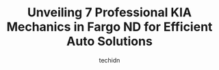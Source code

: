 ---
layout: ampstory
image: https://images.unsplash.com/photo-1530675706010-bc677ce30ab6?ixlib=rb-4.0.3&ixid=MnwxMjA3fDB8MHxwaG90by1wYWdlfHx8fGVufDB8fHx8&auto=format&fit=crop&w=640&h=853&q=80
author: techidn
featured: false
description: When it comes to maintaining and repairing your vehicle in Fargo ND, USA, you deserve nothing but the best. Thats why the 7 best KIA Mechanic in the area are here to offer their expertise, 
title: Unveiling 7 Professional KIA Mechanics in Fargo ND for Efficient Auto Solutions
cover:
   title: Unveiling 7 Professional KIA Mechanics in Fargo ND for Efficient Auto Solutions
   subtitle: Rickpate
   background: https://images.unsplash.com/photo-1530675706010-bc677ce30ab6?ixlib=rb-4.0.3&ixid=MnwxMjA3fDB8MHxwaG90by1wYWdlfHx8fGVufDB8fHx8&auto=format&fit=crop&w=640&h=853&q=80

pages: 
 - layout: thirds
   top: <h1>#1 Certified Auto Repair</h1>
   bottom: "<p>Amazing service! I went there a few months ago sometimes last year in 2022. Everything was explained to me perfectly for me to understand. I love the customer service the</p>"
   background: https://www.knot35.com/toplist/wp-content/uploads/2023/06/best-kia-mechanic-1-in-fargo-nd-1685837578.jpeg
   backgroundblur: true
 - layout: thirds
   top: <h1>#2 Quality Auto Body</h1>
   bottom: "<p>404 25th St S, Fargo, ND 58103, United States</p>"
   background: https://www.knot35.com/toplist/wp-content/uploads/2023/06/best-kia-mechanic-2-in-fargo-nd-1685837578.jpeg
   cta:
      link: https://www.knot35.com/toplist/unveiling-7-professional-kia-mechanics-in-fargo-nd-for-efficient-auto-solutions/
      text: Unveiling 7 Professional KIA Mechanics in Fargo ND for Efficient Auto Solutions
 - layout: thirds
   top: <h1>#3 Auto Doctors, LLC, West Fargo</h1>
   bottom: "<p>415 Christianson Dr W, West Fargo, ND 58078, United States</p>"
   background: https://www.knot35.com/toplist/wp-content/uploads/2023/06/best-kia-mechanic-3-in-fargo-nd-1685837579.jpeg
   cta:
      link: https://www.knot35.com/toplist/unveiling-7-professional-kia-mechanics-in-fargo-nd-for-efficient-auto-solutions/
      text: Unveiling 7 Professional KIA Mechanics in Fargo ND for Efficient Auto Solutions
 - layout: thirds
   top: <h1>#4 Corwin Chrysler Dodge Jeep Ram Service</h1>
   bottom: "<p>301 38th St S, Fargo, ND 58103, United States</p>"
   background: https://images.unsplash.com/photo-1599422314077-f4dfdaa4cd09?ixlib=rb-4.0.3&ixid=MnwxMjA3fDB8MHxwaG90by1wYWdlfHx8fGVufDB8fHx8&auto=format&fit=crop&w=640&h=853&q=80
   cta:
      link: https://www.knot35.com/toplist/unveiling-7-professional-kia-mechanics-in-fargo-nd-for-efficient-auto-solutions/
      text: Unveiling 7 Professional KIA Mechanics in Fargo ND for Efficient Auto Solutions
 - layout: thirds
   top: <h1>#5 Luther Family Ford Service Department</h1>
   bottom: "<p>3302 36th St S, Fargo, ND 58104, United States</p>"
   background: https://images.unsplash.com/photo-1549241520-425e3dfc01cb?ixlib=rb-4.0.3&ixid=MnwxMjA3fDB8MHxwaG90by1wYWdlfHx8fGVufDB8fHx8&auto=format&fit=crop&w=640&h=853&q=80
   cta:
      link: https://www.knot35.com/toplist/unveiling-7-professional-kia-mechanics-in-fargo-nd-for-efficient-auto-solutions/
      text: Unveiling 7 Professional KIA Mechanics in Fargo ND for Efficient Auto Solutions
 - layout: thirds
   top: <h1>#6 Service Department at Kia of Fargo</h1>
   bottom: "<p>3901 2nd Ave S, Fargo, ND 58103, United States</p>"
   background: https://images.unsplash.com/photo-1597773150796-e5c14ebecbf5?ixlib=rb-4.0.3&ixid=MnwxMjA3fDB8MHxwaG90by1wYWdlfHx8fGVufDB8fHx8&auto=format&fit=crop&w=640&h=853&q=80
   cta:
      link: https://www.knot35.com/toplist/unveiling-7-professional-kia-mechanics-in-fargo-nd-for-efficient-auto-solutions/
      text: Unveiling 7 Professional KIA Mechanics in Fargo ND for Efficient Auto Solutions

 - layout: thirds
   middle: Continue reading...
   background: https://images.unsplash.com/photo-1515405295579-ba7b45403062?ixlib=rb-4.0.3&ixid=MnwxMjA3fDB8MHxwaG90by1wYWdlfHx8fGVufDB8fHx8&auto=format&fit=crop&w=640&h=853&q=80
   cta:
      link: https://www.knot35.com/toplist/unveiling-7-professional-kia-mechanics-in-fargo-nd-for-efficient-auto-solutions/
      text: Unveiling 7 Professional KIA Mechanics in Fargo ND for Efficient Auto Solutions
      
---